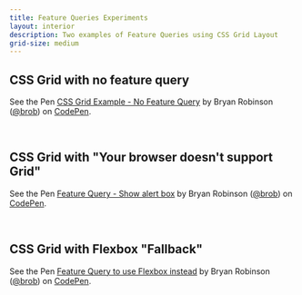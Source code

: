```yaml
---
title: Feature Queries Experiments
layout: interior
description: Two examples of Feature Queries using CSS Grid Layout
grid-size: medium
---
```


<div class="">

<h2>CSS Grid with no feature query</h2>

<p data-height="500" data-theme-id="26704" data-slug-hash="ENwbPK" data-default-tab="result" data-user="brob" data-embed-version="2" data-pen-title="CSS Grid Example - No Feature Query" class="codepen">See the Pen <a href="http://codepen.io/brob/pen/ENwbPK/">CSS Grid Example - No Feature Query</a> by Bryan Robinson (<a href="http://codepen.io/brob">@brob</a>) on <a href="http://codepen.io">CodePen</a>.</p>
<script async src="https://production-assets.codepen.io/assets/embed/ei.js"></script>
<br>

<h2>CSS Grid with "Your browser doesn't support Grid"</h2>

<p data-height="500" data-theme-id="26704" data-slug-hash="QGqOjo" data-default-tab="result" data-user="brob" data-embed-version="2" data-pen-title="Feature Query - Show alert box" class="codepen">See the Pen <a href="http://codepen.io/brob/pen/QGqOjo/">Feature Query - Show alert box</a> by Bryan Robinson (<a href="http://codepen.io/brob">@brob</a>) on <a href="http://codepen.io">CodePen</a>.</p>
<script async src="https://production-assets.codepen.io/assets/embed/ei.js"></script>
<br>

<h2>CSS Grid with Flexbox "Fallback"</h2>

<p data-height="500" data-theme-id="26704" data-slug-hash="oYGobW" data-default-tab="result" data-user="brob" data-embed-version="2" data-pen-title="Feature Query to use Flexbox instead" class="codepen">See the Pen <a href="http://codepen.io/brob/pen/oYGobW/">Feature Query to use Flexbox instead</a> by Bryan Robinson (<a href="http://codepen.io/brob">@brob</a>) on <a href="http://codepen.io">CodePen</a>.</p>
<script async src="https://production-assets.codepen.io/assets/embed/ei.js"></script>

</div>

